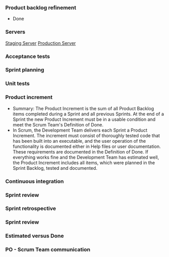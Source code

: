 ### Product backlog refinement 
- Done

### Servers
 [Staging Server](http://polexorg-stage.herokuapp.com/)
 [Production Server](http://polexorg-pro.herokuapp.com/)

### Acceptance tests


### Sprint planning


### Unit tests


### Product increment
- Summary: The Product Increment is the sum of all Product Backlog items completed during a Sprint and all previous Sprints. At the end of a Sprint the new Product Increment must be in a usable condition and meet the Scrum Team's Definition of Done.
- In Scrum, the Development Team delivers each Sprint a Product Increment. 
The increment must consist of thoroughly tested code that has been built into an executable, and the user operation of the functionality is documented either in Help files or user documentation. These requirements are documented in the Definition of Done. 
If everything works fine and the Development Team has estimated well, the Product Increment includes all items, which were planned in the Sprint Backlog, tested and documented.

### Continuous integration


### Sprint review


### Sprint retrospective


### Sprint review


### Estimated versus Done


### PO - Scrum Team communication

